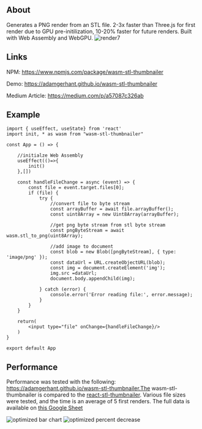 ## About
Generates a PNG render from an STL file. 2-3x faster than Three.js for first render due to GPU pre-initilization, 10-20% faster for future renders. Built with Web Assembly and WebGPU. 
![render7](https://github.com/adamgerhant/wasm-stl-thumbnailer/assets/116332429/1eaa4692-ba75-4348-aff0-70ea2a8a4b2c)
## Links
NPM: https://www.npmjs.com/package/wasm-stl-thumbnailer

Demo: https://adamgerhant.github.io/wasm-stl-thumbnailer

Medium Article: https://medium.com/p/a57087c326ab
## Example
```
import { useEffect, useState} from 'react'
import init, * as wasm from "wasm-stl-thumbnailer"

const App = () => {

    //initialze Web Assembly
    useEffect(()=>{
        init()
    },[])

    const handleFileChange = async (event) => {
        const file = event.target.files[0];
        if (file) {
            try {
                //convert file to byte stream
                const arrayBuffer = await file.arrayBuffer();
                const uint8Array = new Uint8Array(arrayBuffer);

                //get png byte stream from stl byte stream
                const pngByteStream = await wasm.stl_to_png(uint8Array);

                //add image to document
                const blob = new Blob([pngByteStream], { type: 'image/png' });
                const dataUrl = URL.createObjectURL(blob);
                const img = document.createElement('img');
                img.src =dataUrl;
                document.body.appendChild(img);
            
            } catch (error) {
                console.error('Error reading file:', error.message);
            }
        }
    }
  
    return(
        <input type="file" onChange={handleFileChange}/>      
    )
}

export default App
```

## Performance
Performance was tested with the following: https://adamgerhant.github.io/wasm-stl-thumbnailer.The wasm-stl-thumbnailer is compared to the [react-stl-thumbnailer](https://www.npmjs.com/package/react-stl-viewer).
Various file sizes were tested, and the time is an average of 5 first renders. The full data is available on [this Google Sheet](https://docs.google.com/spreadsheets/d/1pVuQIuG0zfEBlZs5bSOI_l7UgPihVZnMvkIie5UpIWo/edit?usp=sharing) 

![optimized bar chart](https://github.com/adamgerhant/wasm-stl-thumbnailer/assets/116332429/ddeaa5c2-73ab-408d-b334-58a578dd50d0)
![optimized percent decrease](https://github.com/adamgerhant/wasm-stl-thumbnailer/assets/116332429/dff6bb8c-b178-4744-bc17-91c0ed8c66bb)
